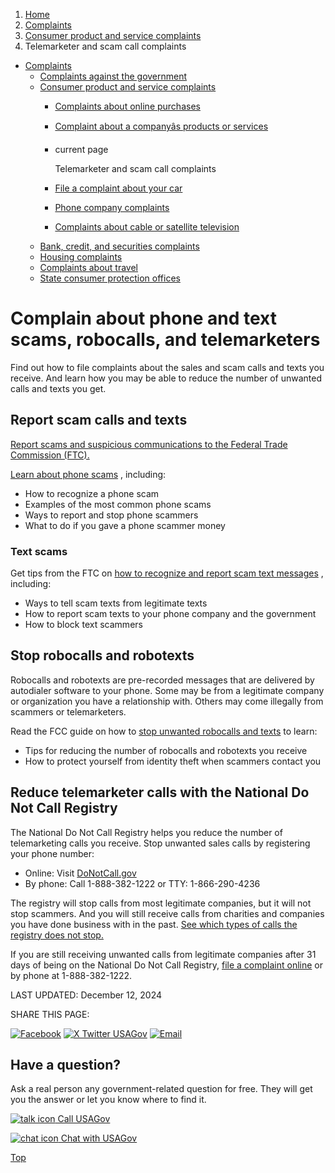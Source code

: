 1. [Home](/)
2. [Complaints](/complaints)
3. [Consumer product and service complaints](/consumer-complaints)
4. Telemarketer and scam call complaints

* [Complaints](/complaints)
  + [Complaints against the government](/complaints-against-government)
  + [Consumer product and service complaints](/consumer-complaints)
    - [Complaints about online purchases](/online-purchase-complaints)
    - [Complaint about a companyâs products or services](/company-product-service-complaints)
    - current page

      Telemarketer and scam call complaints
    - [File a complaint about your car](/car-complaints)
    - [Phone company complaints](/phone-company-complaints)
    - [Complaints about cable or satellite television](/tv-complaints)
  + [Bank, credit, and securities complaints](/bank-credit-complaints)
  + [Housing complaints](/housing-complaints)
  + [Complaints about travel](/travel-complaints)
  + [State consumer protection offices](/state-consumer)

Complain about phone and text scams, robocalls, and telemarketers
=================================================================

Find out how to file complaints about the sales and scam calls and texts you receive. And learn how you may be able to reduce the number of unwanted calls and texts you get.

Report scam calls and texts
---------------------------

[Report scams and suspicious communications to the Federal Trade Commission (FTC).](https://reportfraud.ftc.gov/?orgcode=USAGOV)

[Learn about phone scams](https://consumer.ftc.gov/articles/phone-scams)
, including:

* How to recognize a phone scam
* Examples of the most common phone scams
* Ways to report and stop phone scammers
* What to do if you gave a phone scammer money

### **Text scams**

Get tips from the FTC on
[how to recognize and report scam text messages](https://consumer.ftc.gov/articles/how-recognize-and-report-spam-text-messages)
, including:

* Ways to tell scam texts from legitimate texts
* How to report scam texts to your phone company and the government
* How to block text scammers

Stop robocalls and robotexts
----------------------------

Robocalls and robotexts are pre-recorded messages that are delivered by autodialer software to your phone. Some may be from a legitimate company or organization you have a relationship with. Others may come illegally from scammers or telemarketers.

Read the FCC guide on how to
[stop unwanted robocalls and texts](https://www.fcc.gov/consumers/guides/stop-unwanted-robocalls-and-texts)
to learn:

* Tips for reducing the number of robocalls and robotexts you receive
* How to protect yourself from identity theft when scammers contact you

Reduce telemarketer calls with the National Do Not Call Registry
----------------------------------------------------------------

The National Do Not Call Registry helps you reduce the number of telemarketing calls you receive. Stop unwanted sales calls by registering your phone number:

* Online: Visit
  [DoNotCall.gov](https://www.donotcall.gov/)
* By phone: Call 1-888-382-1222 or TTY: 1-866-290-4236

The registry will stop calls from most legitimate companies, but it will not stop scammers. And you will still receive calls from charities and companies you have done business with in the past.
[See which types of calls the registry does not stop.](https://consumer.ftc.gov/articles/national-do-not-call-registry-faqs#what%20doesn't%20do)

If you are still receiving unwanted calls from legitimate companies after 31 days of being on the National Do Not Call Registry,
[file a complaint online](https://www.donotcall.gov/report.html)
or by phone at 1-888-382-1222.

LAST UPDATED:
December 12, 2024

SHARE THIS PAGE:

[![Facebook](/themes/custom/usagov/images/social-media-icons/Facebook_Icon.svg)](https://www.facebook.com/sharer/sharer.php?u=https://www.usa.gov/telemarketer-scam-call-complaints&v=3)
[![X Twitter USAGov](/themes/custom/usagov/images/social-media-icons/X_Twitter_Icon.svg?version=2)](https://twitter.com/intent/tweet?source=webclient&text=https://www.usa.gov/telemarketer-scam-call-complaints)
[![Email](/themes/custom/usagov/images/social-media-icons/Email_Icon.svg?version=2)](mailto:?subject=https://www.usa.gov/telemarketer-scam-call-complaints)

Have a question?
----------------

Ask a real person any government-related question for free. They will get you the answer or let you know where to find it.

[![talk icon](/themes/custom/usagov/images/ICONS_talk.png)
Call USAGov](/phone)

[![chat icon](/themes/custom/usagov/images/ICONS_chat.png)
Chat with USAGov](/chat)

[Top](#main-content)